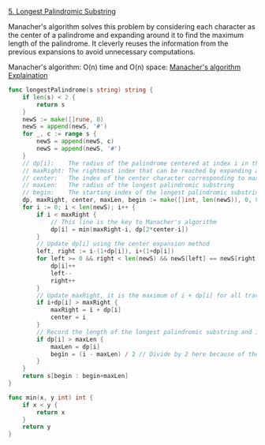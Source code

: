 [5. Longest Palindromic Substring](https://leetcode.com/problems/longest-palindromic-substring/description/)

Manacher's algorithm solves this problem by considering each character as the center of a palindrome and expanding around it to find the maximum length of the palindrome. It cleverly reuses the information from the previous expansions to avoid unnecessary computations.

Manacher's algorithm: O(n) time and O(n) space:
[Manacher's algorithm Explaination](https://books.halfrost.com/leetcode/ChapterFour/0001~0099/0005.Longest-Palindromic-Substring/)

```go
func longestPalindrome(s string) string {
    if len(s) < 2 {
        return s
    }
    newS := make([]rune, 0)
    newS = append(newS, '#')
    for _, c := range s {
        newS = append(newS, c)
        newS = append(newS, '#')
    }
    // dp[i]:    The radius of the palindrome centered at index i in the preprocessed string (excluding the center for odd lengths)
    // maxRight: The rightmost index that can be reached by expanding around the center
    // center:   The index of the center character corresponding to maxRight
    // maxLen:   The radius of the longest palindromic substring
    // begin:    The starting index of the longest palindromic substring in the original string s
    dp, maxRight, center, maxLen, begin := make([]int, len(newS)), 0, 0, 1, 0
    for i := 0; i < len(newS); i++ {
        if i < maxRight {
            // This line is the key to Manacher's algorithm
            dp[i] = min(maxRight-i, dp[2*center-i])
        }
        // Update dp[i] using the center expansion method
        left, right := i-(1+dp[i]), i+(1+dp[i])
        for left >= 0 && right < len(newS) && newS[left] == newS[right] {
            dp[i]++
            left--
            right++
        }
        // Update maxRight, it is the maximum of i + dp[i] for all traversed i's
        if i+dp[i] > maxRight {
            maxRight = i + dp[i]
            center = i
        }
        // Record the length of the longest palindromic substring and its starting point in the original string
        if dp[i] > maxLen {
            maxLen = dp[i]
            begin = (i - maxLen) / 2 // Divide by 2 here because of the auxiliary character # we inserted
        }
    }
    return s[begin : begin+maxLen]
}

func min(x, y int) int {
    if x < y {
        return x
    }
    return y
}
```
